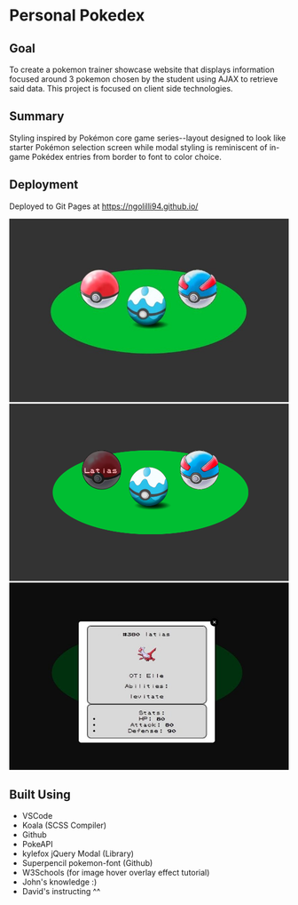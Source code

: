 # Personal Pokedex

## Goal
To create a pokemon trainer showcase website that displays information focused around 3 pokemon chosen by the student using AJAX to retrieve said data. This project is focused on client side technologies.

## Summary
Styling inspired by Pokémon core game series--layout designed to look like starter Pokémon selection screen while modal styling is reminiscent of in-game Pokédex entries from border to font to color choice. 

## Deployment
Deployed to Git Pages at https://ngolilli94.github.io/

<img src="personalPokedex.jpeg">
<img src="personalPokedex_hover.png">
<img src="personalPokedex_modal.jpeg">

## Built Using
* VSCode
* Koala (SCSS Compiler)
* Github
* PokeAPI
* kylefox jQuery Modal (Library)
* Superpencil pokemon-font (Github)
* W3Schools (for image hover overlay effect tutorial)
* John's knowledge :) 
* David's instructing ^^
